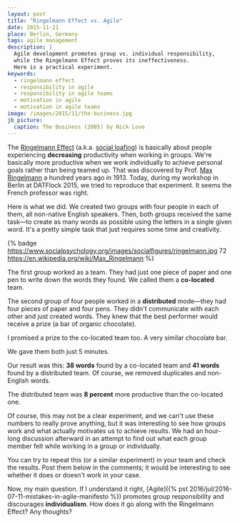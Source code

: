 ```yaml
---
layout: post
title: "Ringelmann Effect vs. Agile"
date: 2015-11-21
place: Berlin, Germany
tags: agile management
description: |
  Agile development promotes group vs. individual responsibility,
  while the Ringelmann Effect proves its ineffectiveness.
  Here is a practical experiment.
keywords:
  - ringelmann effect
  - responsibility in agile
  - responsibility in agile teams
  - motivation in agile
  - motivation in agile teams
image: /images/2015/11/the-business.jpg
jb_picture:
  caption: The Business (2005) by Nick Love
---
```


The [Ringelmann Effect](https://en.wikipedia.org/wiki/Ringelmann_effect)
(a.k.a. [social loafing](https://en.wikipedia.org/wiki/Social_loafing))
is basically about people experiencing **decreasing** productivity
when working in groups. We're basically more productive when
we work individually to achieve personal goals rather than being
teamed up. That was discovered by Prof. [Max Ringelmann](https://en.wikipedia.org/wiki/Max_Ringelmann) a hundred
years ago in 1913. Today, during my workshop in Berlin at
DATFlock 2015, we tried
to reproduce that experiment. It seems the French professor was right.

<!--more-->

Here is what we did. We created two groups with four people in each of them,
all non-native English speakers. Then, both groups received the same
task&mdash;to create as many words as possible using the letters in a single given word.
It's a pretty simple task that just requires some time and creativity.

{% badge https://www.socialpsychology.org/images/socialfigures/ringelmann.jpg 72 https://en.wikipedia.org/wiki/Max_Ringelmann %}

The first group worked as a team. They had just one piece of paper
and one pen to write down the words they found. We called them a
**co-located** team.

The second group of four people worked in a **distributed** mode&mdash;they had four pieces of paper and four pens. They didn't communicate with
each other and just created words. They knew that the best performer
would receive a prize (a bar of organic chocolate).

I promised a prize to the co-located team too. A very similar chocolate bar.

We gave them both just 5 minutes.

Our result was this: **38 words** found by a co-located team and **41 words**
found by a distributed team. Of course, we removed duplicates and non-English
words.

The distributed team was **8 percent** more productive than the co-located one.

Of course, this may not be a clear experiment, and we can't use these numbers
to really prove anything, but it was interesting to see how groups work and what
actually motivates us to achieve results. We had an hour-long discussion afterward
in an attempt to find out what each group member felt while working in a group
or individually.

You can try to repeat this (or a similar experiment) in your team and check
the results. Post them below in the comments; it would be interesting to see whether
it does or doesn't work in your case.

Now, my main question. If I understand it right,
[Agile]({% pst 2016/jul/2016-07-11-mistakes-in-agile-manifesto %}) promotes group
responsibility and discourages **individualism**. How does it go along
with the Ringelmann Effect? Any thoughts?
